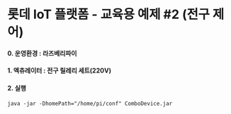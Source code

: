 롯데 IoT 플랫폼 - 교육용 예제 #2 (전구 제어)
=============

#### 0. 운영환경 : 라즈베리파이

#### 1. 엑츄레이터 : 전구 릴레리 세트(220V)

#### 2. 실행

````
java -jar -DhomePath="/home/pi/conf" ComboDevice.jar